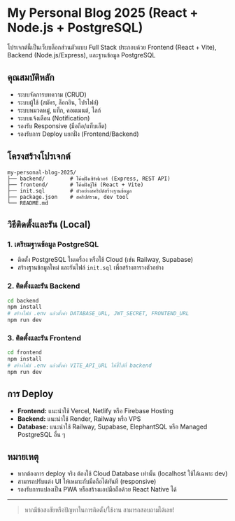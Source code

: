 # My Personal Blog 2025 (React + Node.js + PostgreSQL)

โปรเจกต์นี้เป็นเว็บบล็อกส่วนตัวแบบ Full Stack ประกอบด้วย Frontend (React + Vite), Backend (Node.js/Express), และฐานข้อมูล PostgreSQL

## คุณสมบัติหลัก
- ระบบจัดการบทความ (CRUD)
- ระบบผู้ใช้ (สมัคร, ล็อกอิน, โปรไฟล์)
- ระบบหมวดหมู่, แท็ก, คอมเมนต์, ไลก์
- ระบบแจ้งเตือน (Notification)
- รองรับ Responsive (มือถือ/แท็บเล็ต)
- รองรับการ Deploy แยกฝั่ง (Frontend/Backend)

## โครงสร้างโปรเจกต์
```
my-personal-blog-2025/
├── backend/        # โค้ดฝั่งเซิร์ฟเวอร์ (Express, REST API)
├── frontend/       # โค้ดฝั่งผู้ใช้ (React + Vite)
├── init.sql        # ตัวอย่างสคริปต์สร้างฐานข้อมูล
├── package.json    # สคริปต์รวม, dev tool
└── README.md
```

## วิธีติดตั้งและรัน (Local)
### 1. เตรียมฐานข้อมูล PostgreSQL
- ติดตั้ง PostgreSQL ในเครื่อง หรือใช้ Cloud (เช่น Railway, Supabase)
- สร้างฐานข้อมูลใหม่ และรันไฟล์ `init.sql` เพื่อสร้างตารางตัวอย่าง

### 2. ติดตั้งและรัน Backend
```bash
cd backend
npm install
# สร้างไฟล์ .env แล้วตั้งค่า DATABASE_URL, JWT_SECRET, FRONTEND_URL
npm run dev
```

### 3. ติดตั้งและรัน Frontend
```bash
cd frontend
npm install
# สร้างไฟล์ .env แล้วตั้งค่า VITE_API_URL ให้ชี้ไปที่ backend
npm run dev
```

## การ Deploy
- **Frontend:** แนะนำใช้ Vercel, Netlify หรือ Firebase Hosting
- **Backend:** แนะนำใช้ Render, Railway หรือ VPS
- **Database:** แนะนำใช้ Railway, Supabase, ElephantSQL หรือ Managed PostgreSQL อื่น ๆ

## หมายเหตุ
- หากต้องการ deploy จริง ต้องใช้ Cloud Database เท่านั้น (localhost ใช้ได้เฉพาะ dev)
- สามารถปรับแต่ง UI ให้เหมาะกับมือถือได้ทันที (responsive)
- รองรับการแปลงเป็น PWA หรือสร้างแอปมือถือด้วย React Native ได้

---

> หากมีข้อสงสัยหรือปัญหาในการติดตั้ง/ใช้งาน สามารถสอบถามได้เลย!
